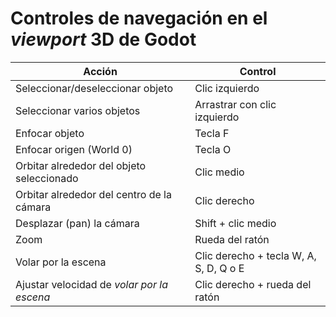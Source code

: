 # Controles de navegación en el _viewport_ 3D de Godot

| Acción                                 | Control                                                                 |
|----------------------------------------|-------------------------------------------------------------------------|
| Seleccionar/deseleccionar objeto        | Clic izquierdo                                                         |
| Seleccionar varios objetos              | Arrastrar con clic izquierdo                                            |
| Enfocar objeto                         | Tecla F                                                                |
| Enfocar origen (World 0)               | Tecla O                                                                |
| Orbitar alrededor del objeto seleccionado| Clic medio                                                             |
| Orbitar alrededor del centro de la cámara| Clic derecho                                                           |
| Desplazar (pan) la cámara               | Shift + clic medio                                                     |
| Zoom                                   | Rueda del ratón                                                        |
| Volar por la escena                    | Clic derecho + tecla W, A, S, D, Q o E   |
| Ajustar velocidad de _volar por la escena_        | Clic derecho + rueda del ratón                                          |



